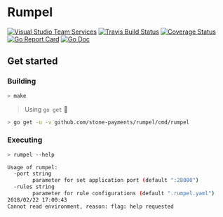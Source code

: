 # Rumpel

[![Visual Studio Team Services](https://stonepagamentos.visualstudio.com/_apis/public/build/definitions/48d46de6-0503-4ae6-97eb-6c1e02dd6a4d/228/badge)](https://stonepagamentos.visualstudio.com/Produtos%20Financeiros/Split/_build/index?context=mine&path=%5Ctravas&definitionId=228&_a=completed)
[![Travis Build Status](https://img.shields.io/travis/stone-payments/rumpel.svg?style=flat-square)](https://travis-ci.org/stone-payments/rumpel)
[![Coverage Status](https://img.shields.io/coveralls/github/stone-payments/rumpel.svg?style=flat-square)](https://coveralls.io/github/stone-payments/rumpel)
[![Go Report Card](https://goreportcard.com/badge/github.com/stone-payments/rumpel?style=flat-square)](https://goreportcard.com/report/github.com/stone-payments/rumpel)
[![Go Doc](https://img.shields.io/badge/doc-reference-blue.svg?style=flat-square)](https://godoc.org/github.com/stone-payments/rumpel)


## Get started

### Building

```sh
> make
```
> Using `go get` :tada:
```sh
> go get -u -v github.com/stone-payments/rumpel/cmd/rumpel
```

### Executing

```sh
> rumpel --help

Usage of rumpel:
  -port string
    	parameter for set application port (default ":28080")
  -rules string
    	parameter for rule configurations (default ".rumpel.yaml")
2018/02/22 17:00:43 
Cannot read environment, reason: flag: help requested

```
